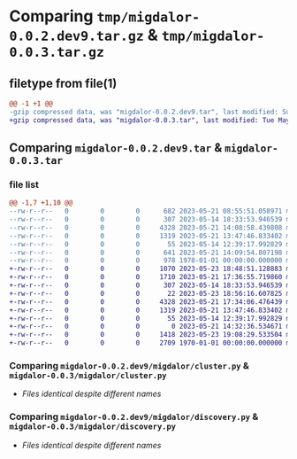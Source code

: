 # Comparing `tmp/migdalor-0.0.2.dev9.tar.gz` & `tmp/migdalor-0.0.3.tar.gz`

## filetype from file(1)

```diff
@@ -1 +1 @@
-gzip compressed data, was "migdalor-0.0.2.dev9.tar", last modified: Sun May 21 14:09:54 2023, max compression
+gzip compressed data, was "migdalor-0.0.3.tar", last modified: Tue May 23 19:08:29 2023, max compression
```

## Comparing `migdalor-0.0.2.dev9.tar` & `migdalor-0.0.3.tar`

### file list

```diff
@@ -1,7 +1,10 @@
--rw-r--r--   0        0        0      682 2023-05-21 08:55:51.058971 migdalor-0.0.2.dev9/README.md
--rw-r--r--   0        0        0      307 2023-05-14 18:33:53.946539 migdalor-0.0.2.dev9/migdalor/__init__.py
--rw-r--r--   0        0        0     4328 2023-05-21 14:08:58.439808 migdalor-0.0.2.dev9/migdalor/cluster.py
--rw-r--r--   0        0        0     1319 2023-05-21 13:47:46.833402 migdalor-0.0.2.dev9/migdalor/discovery.py
--rw-r--r--   0        0        0       55 2023-05-14 12:39:17.992829 migdalor-0.0.2.dev9/migdalor/logger.py
--rw-r--r--   0        0        0      641 2023-05-21 14:09:54.807198 migdalor-0.0.2.dev9/pyproject.toml
--rw-r--r--   0        0        0      978 1970-01-01 00:00:00.000000 migdalor-0.0.2.dev9/PKG-INFO
+-rw-r--r--   0        0        0     1070 2023-05-23 18:48:51.128883 migdalor-0.0.3/LICENSE
+-rw-r--r--   0        0        0     1710 2023-05-21 17:36:55.719860 migdalor-0.0.3/README.md
+-rw-r--r--   0        0        0      307 2023-05-14 18:33:53.946539 migdalor-0.0.3/migdalor/__init__.py
+-rw-r--r--   0        0        0       22 2023-05-23 18:56:16.607825 migdalor-0.0.3/migdalor/__version__.py
+-rw-r--r--   0        0        0     4328 2023-05-21 17:34:06.476439 migdalor-0.0.3/migdalor/cluster.py
+-rw-r--r--   0        0        0     1319 2023-05-21 13:47:46.833402 migdalor-0.0.3/migdalor/discovery.py
+-rw-r--r--   0        0        0       55 2023-05-14 12:39:17.992829 migdalor-0.0.3/migdalor/logger.py
+-rw-r--r--   0        0        0        0 2023-05-21 14:32:36.534671 migdalor-0.0.3/migdalor/py.typed
+-rw-r--r--   0        0        0     1418 2023-05-23 19:08:29.533504 migdalor-0.0.3/pyproject.toml
+-rw-r--r--   0        0        0     2709 1970-01-01 00:00:00.000000 migdalor-0.0.3/PKG-INFO
```

### Comparing `migdalor-0.0.2.dev9/migdalor/cluster.py` & `migdalor-0.0.3/migdalor/cluster.py`

 * *Files identical despite different names*

### Comparing `migdalor-0.0.2.dev9/migdalor/discovery.py` & `migdalor-0.0.3/migdalor/discovery.py`

 * *Files identical despite different names*

